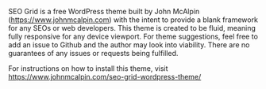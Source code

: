 SEO Grid is a free WordPress theme built by John McAlpin (https://www.johnmcalpin.com) with the intent to provide a blank framework for any SEOs or web developers. This theme is created to be fluid, meaning fully responsive for any device viewport. For theme suggestions, feel free to add an issue to Github and the author may look into viability. There are no guarantees of any issues or requests being fulfilled. 

For instructions on how to install this theme, visit https://www.johnmcalpin.com/seo-grid-wordpress-theme/
